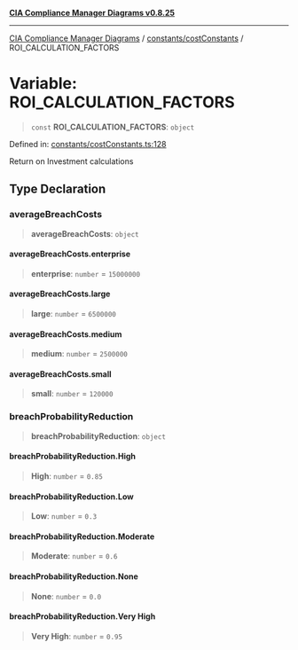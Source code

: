 [**CIA Compliance Manager Diagrams v0.8.25**](../../../README.md)

***

[CIA Compliance Manager Diagrams](../../../modules.md) / [constants/costConstants](../README.md) / ROI\_CALCULATION\_FACTORS

# Variable: ROI\_CALCULATION\_FACTORS

> `const` **ROI\_CALCULATION\_FACTORS**: `object`

Defined in: [constants/costConstants.ts:128](https://github.com/Hack23/cia-compliance-manager/blob/b7816746b3b7f5e02cb18303af9cc6696a8caef9/src/constants/costConstants.ts#L128)

Return on Investment calculations

## Type Declaration

### averageBreachCosts

> **averageBreachCosts**: `object`

#### averageBreachCosts.enterprise

> **enterprise**: `number` = `15000000`

#### averageBreachCosts.large

> **large**: `number` = `6500000`

#### averageBreachCosts.medium

> **medium**: `number` = `2500000`

#### averageBreachCosts.small

> **small**: `number` = `120000`

### breachProbabilityReduction

> **breachProbabilityReduction**: `object`

#### breachProbabilityReduction.High

> **High**: `number` = `0.85`

#### breachProbabilityReduction.Low

> **Low**: `number` = `0.3`

#### breachProbabilityReduction.Moderate

> **Moderate**: `number` = `0.6`

#### breachProbabilityReduction.None

> **None**: `number` = `0.0`

#### breachProbabilityReduction.Very High

> **Very High**: `number` = `0.95`
